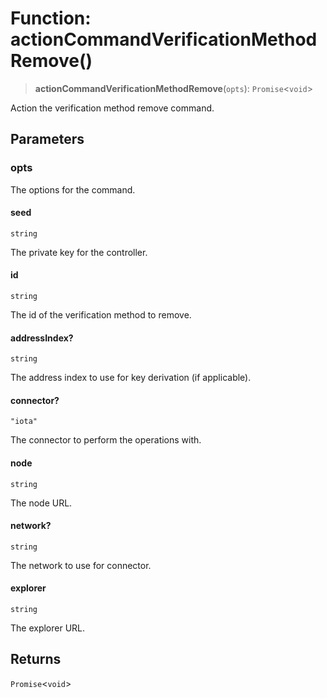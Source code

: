 # Function: actionCommandVerificationMethodRemove()

> **actionCommandVerificationMethodRemove**(`opts`): `Promise`\<`void`\>

Action the verification method remove command.

## Parameters

### opts

The options for the command.

#### seed

`string`

The private key for the controller.

#### id

`string`

The id of the verification method to remove.

#### addressIndex?

`string`

The address index to use for key derivation (if applicable).

#### connector?

`"iota"`

The connector to perform the operations with.

#### node

`string`

The node URL.

#### network?

`string`

The network to use for connector.

#### explorer

`string`

The explorer URL.

## Returns

`Promise`\<`void`\>
